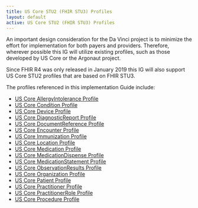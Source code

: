 ```yaml
---
title: US Core STU2 (FHIR STU3) Profiles
layout: default
active: US Core STU2 (FHIR STU3) Profiles
---
```


An important design consideration for the Da Vinci project is to minimize the effort for implementation for both payers and providers. Therefore, wherever possible this IG will utilize existing profiles, such as those developed by US Core or the Argonaut project. 

Since FHIR R4 was only released in January 2019 this IG will also support US Core STU2 profiles that are based on FHIR STU3.

The profiles referenced in this implementation Guide include:
* [US Core AllergyIntolerance Profile](http://hl7.org/fhir/us/core/STU2/StructureDefinition-us-core-allergyintolerance.html)
* [US Core Condition Profile](http://hl7.org/fhir/us/core/STU2/StructureDefinition-us-core-condition.html)
* [US Core Device Profile](http://hl7.org/fhir/us/core/STU2/StructureDefinition-us-core-device.html)
* [US Core DiagnosticReport Profile](http://hl7.org/fhir/us/core/STU2/StructureDefinition-us-core-diagnosticreport.html)
* [US Core DocumentReference Profile](http://hl7.org/fhir/us/core/STU2/StructureDefinition-us-core-documentreference.html)
* [US Core Encounter Profile](http://hl7.org/fhir/us/core/STU2/StructureDefinition-us-core-encounter.html)
* [US Core Immunization Profile](http://hl7.org/fhir/us/core/STU2/StructureDefinition-us-core-immunization.html)
* [US Core Location Profile](http://hl7.org/fhir/us/core/STU2/StructureDefinition-us-core-location.html)
* [US Core Medication Profile](http://hl7.org/fhir/us/core/STU2/StructureDefinition-us-core-medication.html)
* [US Core MedicationDispense Profile](http://hl7.org/fhir/us/core/STU2/StructureDefinition-us-core-medicationdispense.html)
* [US Core MedicationStatement Profile](http://hl7.org/fhir/us/core/STU2/StructureDefinition-us-core-medicationstatement.html)
* [US Core ObservationResults Profile](http://hl7.org/fhir/us/core/STU2/StructureDefinition-us-core-observationresults.html)
* [US Core Organization Profile](http://hl7.org/fhir/us/core/STU2/StructureDefinition-us-core-organization.html)
* [US Core Patient Profile](http://hl7.org/fhir/us/core/STU2/StructureDefinition-us-core-patient.html)
* [US Core Practitioner Profile](http://hl7.org/fhir/us/core/STU2/StructureDefinition-us-core-practitioner.html)
* [US Core PractitionerRole Profile](http://hl7.org/fhir/us/core/STU2/StructureDefinition-us-core-practitionerrole.html)
* [US Core Procedure Profile](http://hl7.org/fhir/us/core/STU2/StructureDefinition-us-core-procedure.html)
